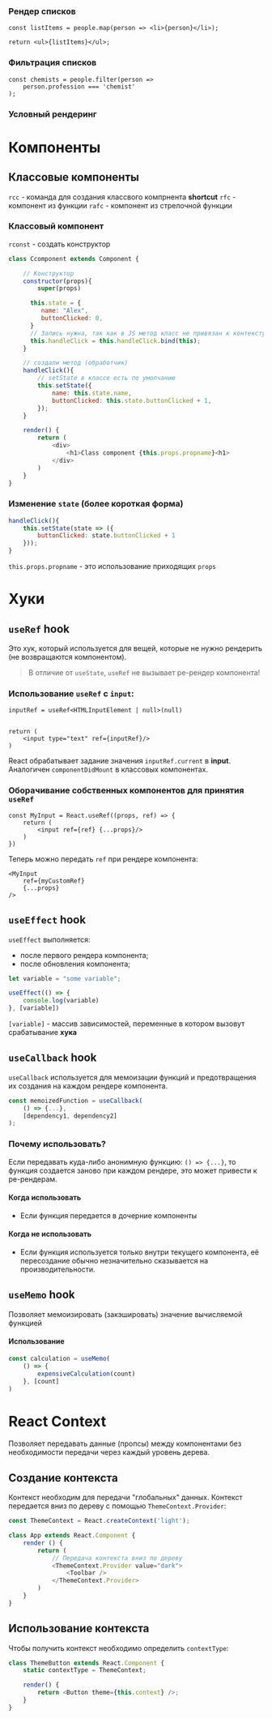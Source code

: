 
### Рендер списков

```tsx
const listItems = people.map(person => <li>{person}</li>);

return <ul>{listItems}</ul>;
```

### Фильтрация списков

```tsx
const chemists = people.filter(person =>
    person.profession === 'chemist'
);
```

### Условный рендеринг



# Компоненты

## Классовые компоненты

`rcc` - команда для создания классвого компрнента **shortcut**
`rfc` - компонент из функции
`rafc` - компонент из стрелочной функции

### Классовый компонент

`rconst` - создать конструктор

```js
class Ccomponent extends Component {

    // Конструктор
    constructor(props){
        super(props)

      this.state = {
         name: "Alex",
         buttonClicked: 0,
      }
      // Запись нужна, так как в JS метод класс не привязан к контексту (без этого, как минимум, не будет работать setState)
      this.handleClick = this.handleClick.bind(this);
    }

    // создали метод (обработчик)
    handleClick(){
        // setState в классе есть по умолчанию 
        this.setState({
            name: this.state.name,
            buttonClicked: this.state.buttonClicked + 1,
        });
    }

    render() {
        return (
            <div>
                <h1>Class component {this.props.propname}<h1>
            </div>
        )
    }
} 
```

### Изменение `state` (более короткая форма)
```js
handleClick(){
    this.setState(state => ({
        buttonClicked: state.buttonClicked + 1
    }));
}
```

`this.props.propname` - это использование приходящих `props`



# Хуки

## `useRef` hook

Это хук, который используется для вещей, которые не нужно рендерить (не возвращаются компонентом). 

> В отличие от `useState`, `useRef` не вызывает ре-рендер компонента!

### Использование `useRef` с `input`:

```tsx
inputRef = useRef<HTMLInputElement | null>(null)


return (
    <input type="text" ref={inputRef}/>
)
```

React обрабатывает задание значения `inputRef.current` в **input**. Аналогичен `componentDidMount` в классовых компонентах.

### Оборачивание собственных компонентов для принятия `useRef`

```tsx
const MyInput = React.useRef((props, ref) => {
	return (
		<input ref={ref} {...props}/>
	) 
})
```


Теперь можно передать `ref` при рендере компонента:

```tsx
<MyInput
	ref={myCustomRef}
	{...props}
/>
```

## `useEffect` hook

`useEffect` выполняется:
- после первого рендера компонента;  
- после обновления компонента;

```js
let variable = "some variable"; 

useEffect(() => {
	console.log(variable)
}, [variable])
```

`[variable]`  - массив зависимостей, переменные в котором вызовут срабатывание **хука** 


## `useCallback` hook

`useCallback` используется для мемоизации функций и предотвращения их создания на каждом рендере компонента.

```js
const memoizedFunction = useCallback(
	() => {...},
	[dependency1, dependency2]
);
```

### Почему использовать?

Если передавать куда-либо анонимную функцию: `() => {...}`, то функция создается заново при каждом рендере, это может привести к ре-рендерам.

#### Когда использовать
- Если функция передается в дочерние компоненты

#### Когда не использовать
- Если функция используется только внутри текущего компонента, её пересоздание обычно незначительно сказывается на производительности.


## `useMemo` hook

Позволяет мемоизировать (закэшировать) значение вычисляемой функцией 

#### Использование
```js
const calculation = useMemo(
	() => {
		expensiveCalculation(count)
	}, [count]
)
```



# React Context
Позволяет передавать данные (пропсы) между компонентами без необходимости передачи через каждый уровень дерева. 

## Создание контекста

Контекст необходим для передачи "глобальных" данных. Контекст передается вниз по дереву с помощью `ThemeContext.Provider`:

```js
const ThemeContext = React.createContext('light');

class App extends React.Component {
	render () {
		return (
			// Передача контекста вниз по дереву
			<ThemeContext.Provider value="dark">
				<Toolbar />
			</ThemeContext.Provider>
		)
	}
}
```

## Использование контекста

Чтобы получить контекст необходимо определить `contextType`:

```js
class ThemeButton extends React.Component {
	static contextType = ThemeContext;

	render() {
		return <Button theme={this.context} />;
	}
}
```